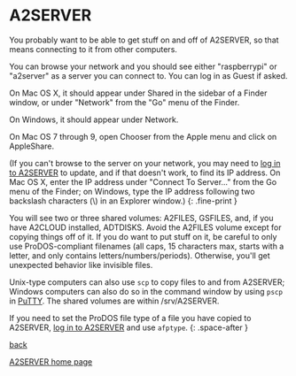 # A2SERVER

You probably want to be able to get stuff on and off of A2SERVER, so that
means connecting to it from other computers.

You can browse your network and you should see either "raspberrypi" or
"a2server" as a server you can connect to. You can log in as Guest if asked.

On Mac OS X, it should appear under Shared in the sidebar of a Finder window,
or under "Network" from the "Go" menu of the Finder.

On Windows, it should appear under Network.

On Mac OS 7 through 9, open Chooser from the Apple menu and click on
AppleShare.

(If you can't browse to the server on your network, you may need to [log in
to A2SERVER](a2server_commands.md) to update, and if that doesn't work, to
find its IP address. On Mac OS X, enter the IP address under "Connect To
Server..." from the Go menu of the Finder; on Windows, type the IP address
following two backslash characters (\\) in an Explorer window.)
{: .fine-print }

<!--
Content edit: Make sure both Markdown source and HTML target renderings of how
to specify a backslash-delimited UNC path are understandable.  -Joseph
-->

You will see two or three shared volumes: A2FILES, GSFILES, and, if you have
A2CLOUD installed, ADTDISKS. Avoid the A2FILES volume except for copying
things off of it. If you do want to put stuff on it, be careful to only use
ProDOS-compliant filenames (all caps, 15 characters max, starts with a letter,
and only contains letters/numbers/periods). Otherwise, you'll get unexpected
behavior like invisible files.

Unix-type computers can also use `scp` to copy files to and from A2SERVER;
Windows computers can also do so in the command window by using `pscp` in
[PuTTY][1]. The shared volumes are within /srv/A2SERVER.

If you need to set the ProDOS file type of a file you have copied to A2SERVER,
[log in to A2SERVER](a2server_commands.md) and use `afptype`.
{: .space-after }

[back][2]

[A2SERVER home page][3]


[1]: http://www.chiark.greenend.org.uk/~sgtatham/putty/
[2]: javascript:history.go(-1)
[3]: index.html
